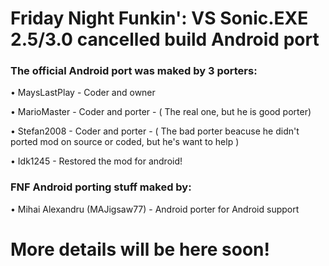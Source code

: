 # Friday Night Funkin': VS Sonic.EXE 2.5/3.0 cancelled build Android port

### The official Android port was maked by 3 porters:

 • MaysLastPlay - Coder and owner

 • MarioMaster - Coder and porter - ( The real one, but he is good porter)

 • Stefan2008 - Coder and porter - ( The bad porter beacuse he didn't ported mod on source or coded, but he's want to help )
 
 • Idk1245 - Restored the mod for android!


### FNF Android porting stuff maked by:

 • Mihai Alexandru (MAJigsaw77) - Android porter for Android support 

# More details will be here soon!
